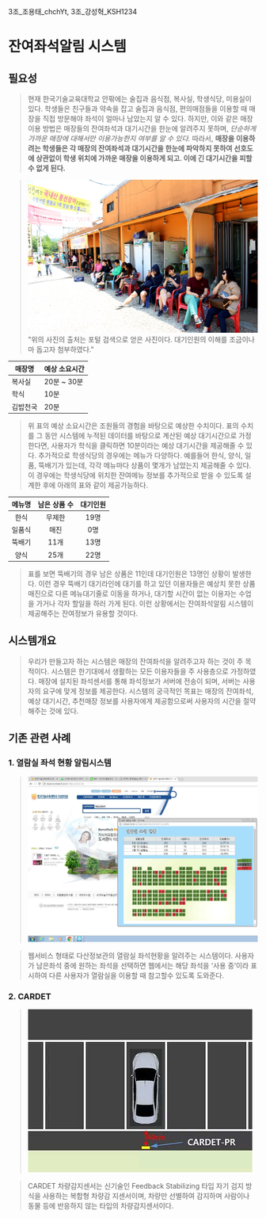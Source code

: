 3조_조용태_chchYt, 3조_강성혁_KSH1234

# 잔여좌석알림 시스템

## 필요성
> 현재 한국기술교육대학교 안팎에는 술집과 음식점, 복사실, 학생식당, 미용실이 있다. 학생들은 친구들과 약속을 잡고 술집과 음식점, 편의매점들을 이용할 때 매장을 직접 방문해야 좌석이 얼마나 남았는지 알 수 있다. 하지만, 이와 같은 매장이용 방법은 매장들의 잔여좌석과 대기시간을 한눈에 알려주지 못하며, *단순하게 가까운 매장에 대해서만 이용가능한지 여부를 알 수 있다.* 따라서, **매장을 이용하려는 학생들은 각 매장의 잔여좌석과 대기시간을 한눈에 파악하지 못하여 선호도에 상관없이 학생 위치에 가까운 매장을 이용하게 되고. 이에 긴 대기시간을 피할 수 없게 된다.**

> ![PICTURE](https://github.com/KSH1234/proposal/blob/master/image/3.png?raw=true)
> "위의 사진의 출처는 포털 검색으로 얻은 사진이다. 대기인원의 이해를 조금이나마 돕고자 첨부하였다."

|매장명|예상 소요시간|
|-----|------------|
|복사실|20분 ~ 30분|
|학식 |10분|
|김밥천국|20분|
> 위 표의 예상 소요시간은 조원들의 경험을 바탕으로 예상한 수치이다. 표의 수치를 그 동안 시스템에 누적된 데이터를 바탕으로 계산된 예상 대기시간으로 가정한다면, 사용자가 학식을 클릭하면 10분이라는 예상 대기시간을 제공해줄 수 있다. 추가적으로 학생식당의 경우에는 메뉴가 다양하다. 예를들어 한식, 양식, 일품, 뚝배기가 있는데, 각각 메뉴마다 상품이 몇개가 남았는지 제공해줄 수 있다. 이 경우에는 학생식당에 위치한 잔여메뉴 정보를 추가적으로 받을 수 있도록 설계한 후에 아래의 표와 같이 제공가능하다.

|메뉴명|남은 상품 수|대기인원|
|:---:|:---------:|:----:|
|한식|무제한|19명|
|일품식|매진|0명|
|뚝배기|11개|13명|
|양식|25개|22명|
> 표를 보면 뚝배기의 경우 남은 상품은 11인데 대기인원은 13명인 상황이 발생한다. 이런 경우 뚝배기 대기라인에 대기를 하고 있던 이용자들은 예상치 못한 상품매진으로 다른 메뉴대기줄로 이동을 하거나, 대기할 시간이 없는 이용자는 수업을 가거나 각자 할일을 하러 가게 된다. 이런 상황에서는 잔여좌석알림 시스템이 제공해주는 잔여정보가 유용할 것이다.

## 시스템개요
> 우리가 만들고자 하는 시스템은 매장의 잔여좌석을 알려주고자 하는 것이 주 목적이다. 시스템은 한기대에서 생활하는 모든 이용자들을 주 사용층으로 가정하였다. 매장에 설치된 좌석센서를 통해 좌석정보가 서버에 전송이 되며, 서버는 사용자의 요구에 맞게 정보를 제공한다. 시스템의 궁극적인 목표는 매장의 잔여좌석, 예상 대기시간, 추천매장 정보를 사용자에게 제공함으로써 사용자의 시간을 절약해주는 것에 있다.

## 기존 관련 사례
### 1. 열람실 좌석 현황 알림시스템

> ![PICTURE](https://github.com/KSH1234/proposal/blob/master/image/1.png)

> 웹서비스 형태로 다산정보관의 열람실 좌석현황을 알려주는 시스템이다. 사용자가 남은좌석 중에 원하는 좌석을 선택하면 웹에서는 해당 좌석을 ‘사용 중‘이라 표시하여 다른 사용자가 열람실을 이용할 때 참고할수 있도록 도와준다.


### 2. CARDET

> ![PICTURE](https://github.com/KSH1234/proposal/blob/master/image/2.png)

> CARDET 차량감지센서는 신기술인 Feedback Stabilizing 타입 자기 검지 방식을 사용하는 복합형 차량감
지센서이며, 차량만 선별하여 감지하며 사람이나 동물 등에 반응하지 않는 타입의 차량감지센서이다.
